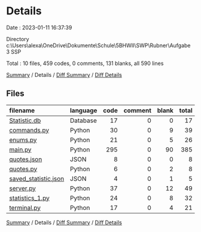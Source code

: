 # Details

Date : 2023-01-11 16:37:39

Directory c:\\Users\\alexa\\OneDrive\\Dokumente\\Schule\\5BHWII\\SWP\\Rubner\\Aufgabe 3 SSP

Total : 10 files,  459 codes, 0 comments, 131 blanks, all 590 lines

[Summary](results.md) / Details / [Diff Summary](diff.md) / [Diff Details](diff-details.md)

## Files
| filename | language | code | comment | blank | total |
| :--- | :--- | ---: | ---: | ---: | ---: |
| [Statistic.db](/Statistic.db) | Database | 17 | 0 | 0 | 17 |
| [commands.py](/commands.py) | Python | 30 | 0 | 9 | 39 |
| [enums.py](/enums.py) | Python | 21 | 0 | 5 | 26 |
| [main.py](/main.py) | Python | 295 | 0 | 90 | 385 |
| [quotes.json](/quotes.json) | JSON | 8 | 0 | 0 | 8 |
| [quotes.py](/quotes.py) | Python | 6 | 0 | 2 | 8 |
| [saved_statistic.json](/saved_statistic.json) | JSON | 4 | 0 | 1 | 5 |
| [server.py](/server.py) | Python | 37 | 0 | 12 | 49 |
| [statistics_1.py](/statistics_1.py) | Python | 24 | 0 | 8 | 32 |
| [terminal.py](/terminal.py) | Python | 17 | 0 | 4 | 21 |

[Summary](results.md) / Details / [Diff Summary](diff.md) / [Diff Details](diff-details.md)